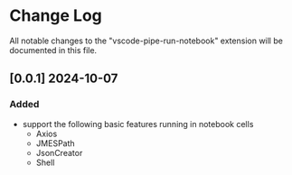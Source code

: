 # Change Log

All notable changes to the "vscode-pipe-run-notebook" extension will be documented in this file.

## [0.0.1] 2024-10-07

### Added

- support the following basic features running in notebook cells
  - Axios
  - JMESPath
  - JsonCreator
  - Shell
